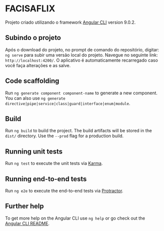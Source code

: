 # FACISAFLIX

Projeto criado utilizando o framework [Angular CLI](https://github.com/angular/angular-cli) version 9.0.2.

## Subindo o projeto

Após o download do projeto, no prompt de comando do repositório, digitar: `ng serve` para subir uma versão local do projeto. Navegue no seguinte link: `http://localhost:4200/`. O aplicativo é automaticamente recarregado caso você faça alterações e as salve.

## Code scaffolding

Run `ng generate component component-name` to generate a new component. You can also use `ng generate directive|pipe|service|class|guard|interface|enum|module`.

## Build

Run `ng build` to build the project. The build artifacts will be stored in the `dist/` directory. Use the `--prod` flag for a production build.

## Running unit tests

Run `ng test` to execute the unit tests via [Karma](https://karma-runner.github.io).

## Running end-to-end tests

Run `ng e2e` to execute the end-to-end tests via [Protractor](http://www.protractortest.org/).

## Further help

To get more help on the Angular CLI use `ng help` or go check out the [Angular CLI README](https://github.com/angular/angular-cli/blob/master/README.md).
